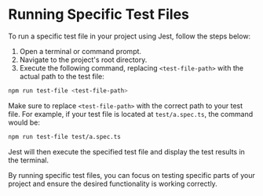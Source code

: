 # Running Specific Test Files

To run a specific test file in your project using Jest, follow the steps below:

1. Open a terminal or command prompt.
2. Navigate to the project's root directory.
3. Execute the following command, replacing `<test-file-path>` with the actual path to the test file:

```bash
npm run test-file <test-file-path>
```

Make sure to replace `<test-file-path>` with the correct path to your test file. For example, if your test file is located at `test/a.spec.ts`, the command would be:

```bash
npm run test-file test/a.spec.ts
```

Jest will then execute the specified test file and display the test results in the terminal.

By running specific test files, you can focus on testing specific parts of your project and ensure the desired functionality is working correctly.
